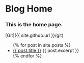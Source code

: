 ---
--- 
# Blog Home

### This is the home page.

[Git]({{ site.github.url }}/git)

<ul>
  {% for post in site.posts %}
    <li>
      <a href="{{ site.github.url }}{{ post.url }}">{{ post.title }}</a>
      {{ post.excerpt }}
    </li>
  {% endfor %}
</ul>
